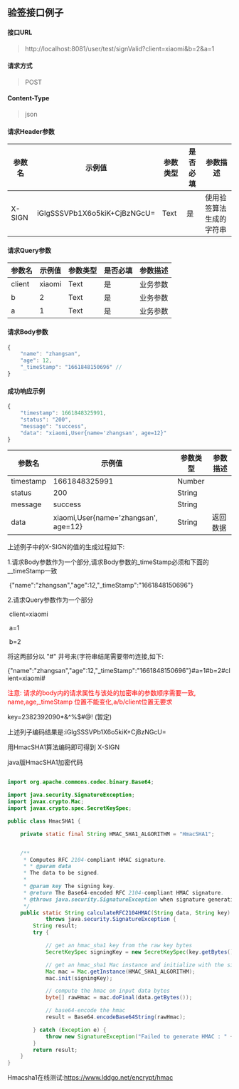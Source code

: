 ## 验签接口例子

#### 接口URL
> http://localhost:8081/user/test/signValid?client=xiaomi&b=2&a=1

#### 请求方式
> POST

#### Content-Type
> json

#### 请求Header参数
参数名 | 示例值 | 参数类型 | 是否必填 | 参数描述
--- | --- | --- | --- | ---
X-SIGN | iGlgSSSVPb1X6o5kiK+CjBzNGcU= | Text | 是 | 使用验签算法生成的字符串
#### 请求Query参数
参数名 | 示例值 | 参数类型 | 是否必填 | 参数描述
--- | --- | --- | --- | ---
client | xiaomi | Text | 是 | 业务参数
b | 2 | Text | 是 | 业务参数
a | 1 | Text | 是 | 业务参数
#### 请求Body参数
```javascript
{
	"name": "zhangsan",
	"age": 12,
	"_timeStamp": "1661848150696" //
}
```
#### 成功响应示例
```javascript
{
	"timestamp": 1661848325991,
	"status": "200",
	"message": "success",
	"data": "xiaomi,User{name='zhangsan', age=12}"
}
```
参数名 | 示例值 | 参数类型 | 参数描述
--- | --- | --- | ---
timestamp | 1661848325991 | Number | 
status | 200 | String | 
message | success | String | 
data | xiaomi,User{name='zhangsan', age=12} | String | 返回数据



上述例子中的X-SIGN的值的生成过程如下:

1.请求Body参数作为一个部分,请求Body参数的_timeStamp必须和下面的__timeStamp一致

​         {"name":"zhangsan","age":12,"_timeStamp":"1661848150696"}

2.请求Query参数作为一个部分

​        client=xiaomi

​        a=1

​        b=2

将这两部分以 "#" 井号来(字符串结尾需要带#)连接,如下:

{"name":"zhangsan","age":12,"_timeStamp":"1661848150696"}#a=1#b=2#client=xiaomi#

<font color=Red>注意: 请求的body内的请求属性与该处的加密串的参数顺序需要一致, name,age,_timeStamp 位置不能变化,a/b/client位置无要求</font>

key=2382392090*&^%$#@!  (暂定)

上述列子编码结果是:iGlgSSSVPb1X6o5kiK+CjBzNGcU= 

用HmacSHA1算法编码即可得到 X-SIGN



java版HmacSHA1加密代码

```java

import org.apache.commons.codec.binary.Base64;

import java.security.SignatureException;
import javax.crypto.Mac;
import javax.crypto.spec.SecretKeySpec;

public class HmacSHA1 {

    private static final String HMAC_SHA1_ALGORITHM = "HmacSHA1";


    /**
     * Computes RFC 2104-compliant HMAC signature.
     * * @param data
     * The data to be signed.
     *
     * @param key The signing key.
     * @return The Base64-encoded RFC 2104-compliant HMAC signature.
     * @throws java.security.SignatureException when signature generation fails
     */
    public static String calculateRFC2104HMAC(String data, String key)
            throws java.security.SignatureException {
        String result;
        try {

            // get an hmac_sha1 key from the raw key bytes
            SecretKeySpec signingKey = new SecretKeySpec(key.getBytes(), HMAC_SHA1_ALGORITHM);

            // get an hmac_sha1 Mac instance and initialize with the signing key
            Mac mac = Mac.getInstance(HMAC_SHA1_ALGORITHM);
            mac.init(signingKey);

            // compute the hmac on input data bytes
            byte[] rawHmac = mac.doFinal(data.getBytes());

            // base64-encode the hmac
            result = Base64.encodeBase64String(rawHmac);

        } catch (Exception e) {
            throw new SignatureException("Failed to generate HMAC : " + e.getMessage());
        }
        return result;
    }
}
```
Hmacsha1在线测试:https://www.lddgo.net/encrypt/hmac
